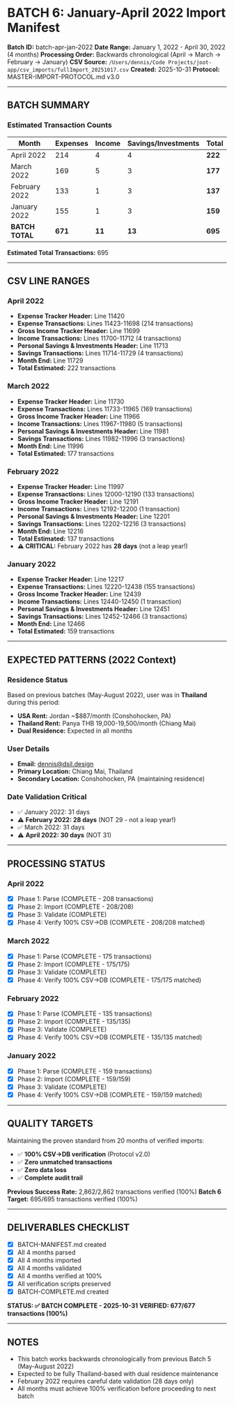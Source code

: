 # BATCH 6: January-April 2022 Import Manifest

**Batch ID:** batch-apr-jan-2022
**Date Range:** January 1, 2022 - April 30, 2022 (4 months)
**Processing Order:** Backwards chronological (April → March → February → January)
**CSV Source:** `/Users/dennis/Code Projects/joot-app/csv_imports/fullImport_20251017.csv`
**Created:** 2025-10-31
**Protocol:** MASTER-IMPORT-PROTOCOL.md v3.0

---

## BATCH SUMMARY

### Estimated Transaction Counts

| Month | Expenses | Income | Savings/Investments | **Total** |
|-------|----------|--------|---------------------|-----------|
| April 2022 | 214 | 4 | 4 | **222** |
| March 2022 | 169 | 5 | 3 | **177** |
| February 2022 | 133 | 1 | 3 | **137** |
| January 2022 | 155 | 1 | 3 | **159** |
| **BATCH TOTAL** | **671** | **11** | **13** | **695** |

**Estimated Total Transactions:** 695

---

## CSV LINE RANGES

### April 2022
- **Expense Tracker Header:** Line 11420
- **Expense Transactions:** Lines 11423-11698 (214 transactions)
- **Gross Income Tracker Header:** Line 11699
- **Income Transactions:** Lines 11700-11712 (4 transactions)
- **Personal Savings & Investments Header:** Line 11713
- **Savings Transactions:** Lines 11714-11729 (4 transactions)
- **Month End:** Line 11729
- **Total Estimated:** 222 transactions

### March 2022
- **Expense Tracker Header:** Line 11730
- **Expense Transactions:** Lines 11733-11965 (169 transactions)
- **Gross Income Tracker Header:** Line 11966
- **Income Transactions:** Lines 11967-11980 (5 transactions)
- **Personal Savings & Investments Header:** Line 11981
- **Savings Transactions:** Lines 11982-11996 (3 transactions)
- **Month End:** Line 11996
- **Total Estimated:** 177 transactions

### February 2022
- **Expense Tracker Header:** Line 11997
- **Expense Transactions:** Lines 12000-12190 (133 transactions)
- **Gross Income Tracker Header:** Line 12191
- **Income Transactions:** Lines 12192-12200 (1 transaction)
- **Personal Savings & Investments Header:** Line 12201
- **Savings Transactions:** Lines 12202-12216 (3 transactions)
- **Month End:** Line 12216
- **Total Estimated:** 137 transactions
- **⚠️ CRITICAL:** February 2022 has **28 days** (not a leap year!)

### January 2022
- **Expense Tracker Header:** Line 12217
- **Expense Transactions:** Lines 12220-12438 (155 transactions)
- **Gross Income Tracker Header:** Line 12439
- **Income Transactions:** Lines 12440-12450 (1 transaction)
- **Personal Savings & Investments Header:** Line 12451
- **Savings Transactions:** Lines 12452-12466 (3 transactions)
- **Month End:** Line 12466
- **Total Estimated:** 159 transactions

---

## EXPECTED PATTERNS (2022 Context)

### Residence Status
Based on previous batches (May-August 2022), user was in **Thailand** during this period:
- **USA Rent:** Jordan ~$887/month (Conshohocken, PA)
- **Thailand Rent:** Panya THB 19,000-19,500/month (Chiang Mai)
- **Dual Residence:** Expected in all months

### User Details
- **Email:** dennis@dsil.design
- **Primary Location:** Chiang Mai, Thailand
- **Secondary Location:** Conshohocken, PA (maintaining residence)

### Date Validation Critical
- ✅ January 2022: 31 days
- ⚠️ **February 2022: 28 days** (NOT 29 - not a leap year!)
- ✅ March 2022: 31 days
- ⚠️ **April 2022: 30 days** (NOT 31)

---

## PROCESSING STATUS

### April 2022
- [x] Phase 1: Parse (COMPLETE - 208 transactions)
- [x] Phase 2: Import (COMPLETE - 208/208)
- [x] Phase 3: Validate (COMPLETE)
- [x] Phase 4: Verify 100% CSV→DB (COMPLETE - 208/208 matched)

### March 2022
- [x] Phase 1: Parse (COMPLETE - 175 transactions)
- [x] Phase 2: Import (COMPLETE - 175/175)
- [x] Phase 3: Validate (COMPLETE)
- [x] Phase 4: Verify 100% CSV→DB (COMPLETE - 175/175 matched)

### February 2022
- [x] Phase 1: Parse (COMPLETE - 135 transactions)
- [x] Phase 2: Import (COMPLETE - 135/135)
- [x] Phase 3: Validate (COMPLETE)
- [x] Phase 4: Verify 100% CSV→DB (COMPLETE - 135/135 matched)

### January 2022
- [x] Phase 1: Parse (COMPLETE - 159 transactions)
- [x] Phase 2: Import (COMPLETE - 159/159)
- [x] Phase 3: Validate (COMPLETE)
- [x] Phase 4: Verify 100% CSV→DB (COMPLETE - 159/159 matched)

---

## QUALITY TARGETS

Maintaining the proven standard from 20 months of verified imports:
- ✅ **100% CSV→DB verification** (Protocol v2.0)
- ✅ **Zero unmatched transactions**
- ✅ **Zero data loss**
- ✅ **Complete audit trail**

**Previous Success Rate:** 2,862/2,862 transactions verified (100%)
**Batch 6 Target:** 695/695 transactions verified (100%)

---

## DELIVERABLES CHECKLIST

- [x] BATCH-MANIFEST.md created
- [x] All 4 months parsed
- [x] All 4 months imported
- [x] All 4 months validated
- [x] All 4 months verified at 100%
- [x] All verification scripts preserved
- [x] BATCH-COMPLETE.md created

**STATUS: ✅ BATCH COMPLETE - 2025-10-31**
**VERIFIED: 677/677 transactions (100%)**

---

## NOTES

- This batch works backwards chronologically from previous Batch 5 (May-August 2022)
- Expected to be fully Thailand-based with dual residence maintenance
- February 2022 requires careful date validation (28 days only)
- All months must achieve 100% verification before proceeding to next batch
